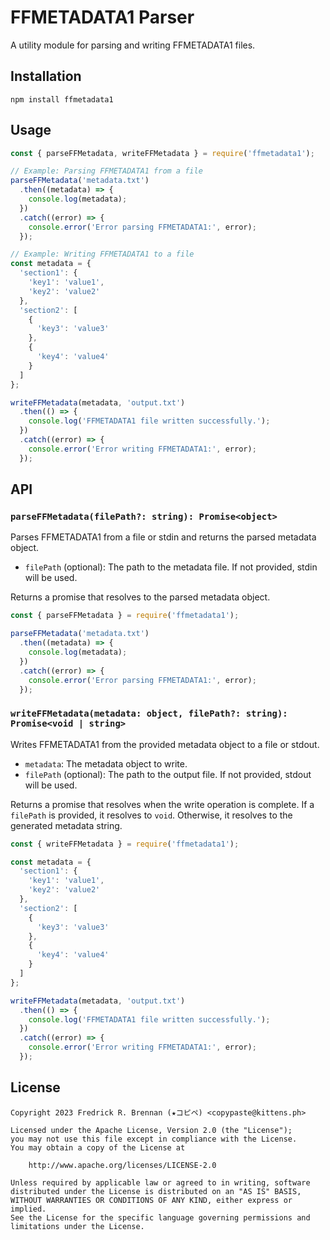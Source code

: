# FFMETADATA1 Parser

A utility module for parsing and writing FFMETADATA1 files.

## Installation

```shell
npm install ffmetadata1
```

## Usage

```javascript
const { parseFFMetadata, writeFFMetadata } = require('ffmetadata1');

// Example: Parsing FFMETADATA1 from a file
parseFFMetadata('metadata.txt')
  .then((metadata) => {
    console.log(metadata);
  })
  .catch((error) => {
    console.error('Error parsing FFMETADATA1:', error);
  });

// Example: Writing FFMETADATA1 to a file
const metadata = {
  'section1': {
    'key1': 'value1',
    'key2': 'value2'
  },
  'section2': [
    {
      'key3': 'value3'
    },
    {
      'key4': 'value4'
    }
  ]
};

writeFFMetadata(metadata, 'output.txt')
  .then(() => {
    console.log('FFMETADATA1 file written successfully.');
  })
  .catch((error) => {
    console.error('Error writing FFMETADATA1:', error);
  });
```

## API

### `parseFFMetadata(filePath?: string): Promise<object>`

Parses FFMETADATA1 from a file or stdin and returns the parsed metadata object.

- `filePath` (optional): The path to the metadata file. If not provided, stdin will be used.

Returns a promise that resolves to the parsed metadata object.

```javascript
const { parseFFMetadata } = require('ffmetadata1');

parseFFMetadata('metadata.txt')
  .then((metadata) => {
    console.log(metadata);
  })
  .catch((error) => {
    console.error('Error parsing FFMETADATA1:', error);
  });
```

### `writeFFMetadata(metadata: object, filePath?: string): Promise<void | string>`

Writes FFMETADATA1 from the provided metadata object to a file or stdout.

- `metadata`: The metadata object to write.
- `filePath` (optional): The path to the output file. If not provided, stdout will be used.

Returns a promise that resolves when the write operation is complete. If a `filePath` is provided, it resolves to `void`. Otherwise, it resolves to the generated metadata string.

```javascript
const { writeFFMetadata } = require('ffmetadata1');

const metadata = {
  'section1': {
    'key1': 'value1',
    'key2': 'value2'
  },
  'section2': [
    {
      'key3': 'value3'
    },
    {
      'key4': 'value4'
    }
  ]
};

writeFFMetadata(metadata, 'output.txt')
  .then(() => {
    console.log('FFMETADATA1 file written successfully.');
  })
  .catch((error) => {
    console.error('Error writing FFMETADATA1:', error);
  });
```

## License

```text
Copyright 2023 Fredrick R. Brennan (★コピペ) <copypaste@kittens.ph>

Licensed under the Apache License, Version 2.0 (the "License");
you may not use this file except in compliance with the License.
You may obtain a copy of the License at

    http://www.apache.org/licenses/LICENSE-2.0

Unless required by applicable law or agreed to in writing, software
distributed under the License is distributed on an "AS IS" BASIS,
WITHOUT WARRANTIES OR CONDITIONS OF ANY KIND, either express or implied.
See the License for the specific language governing permissions and
limitations under the License.
```
